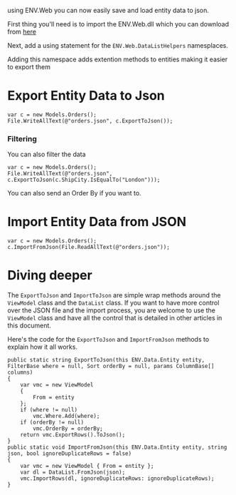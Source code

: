 using ENV.Web you can now easily save and load entity data to json.

First thing you'll need is to import the ENV.Web.dll which you can download from [here](https://github.com/FireflyMigration/ENV.Web/releases)

Next, add a using statement for the `ENV.Web.DataListHelpers` namesplaces.

Adding this namespace adds extention methods to entities making it easier to export them

# Export Entity Data to Json
```csdiff
var c = new Models.Orders();
File.WriteAllText(@"orders.json", c.ExportToJson());
```

### Filtering
You can also filter the data 
```csdiff
var c = new Models.Orders();
File.WriteAllText(@"orders.json", c.ExportToJson(c.ShipCity.IsEqualTo("London")));
```

You can also send an Order By if you want to.


# Import Entity Data from JSON
```csdiff
var c = new Models.Orders();
c.ImportFromJson(File.ReadAllText(@"orders.json"));
```


# Diving deeper
The `ExportToJson` and `ImportToJson` are simple wrap methods around the `ViewModel` class and the `DataList` class.
If you want to have more control over the JSON file and the import process, you are welcome to use the `ViewModel` class and have all the control that is detailed in other articles in this document.

Here's the code for the `ExportToJson` and `ImportFromJson` methods to explain how it all works.
```csdiff
public static string ExportToJson(this ENV.Data.Entity entity, FilterBase where = null, Sort orderBy = null, params ColumnBase[] columns)
{
    var vmc = new ViewModel
    {
        From = entity
    };
    if (where != null)
        vmc.Where.Add(where);
    if (orderBy != null)
        vmc.OrderBy = orderBy;
    return vmc.ExportRows().ToJson();
}
public static void ImportFromJson(this ENV.Data.Entity entity, string json, bool ignoreDuplicateRows = false)
{
    var vmc = new ViewModel { From = entity };
    var dl = DataList.FromJson(json);
    vmc.ImportRows(dl, ignoreDuplicateRows: ignoreDuplicateRows);
}
```